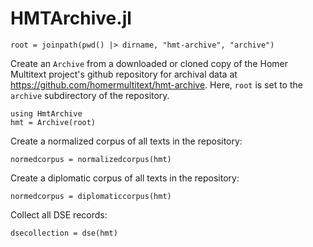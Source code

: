 # HMTArchive.jl

```@setup archive
root = joinpath(pwd() |> dirname, "hmt-archive", "archive")
```

Create an `Archive` from a downloaded or cloned copy of the Homer Multitext project's github repository for archival data at https://github.com/homermultitext/hmt-archive.  Here, `root` is set to the `archive` subdirectory of the repository.


```@example archive
using HmtArchive
hmt = Archive(root)
```

Create a normalized corpus of all texts in the repository:

```@example archive
normedcorpus = normalizedcorpus(hmt)
```


Create a diplomatic corpus of all texts in the repository:

```@example archive
normedcorpus = diplomaticcorpus(hmt)
```

Collect all DSE records:


```@example archive
dsecollection = dse(hmt)
```
